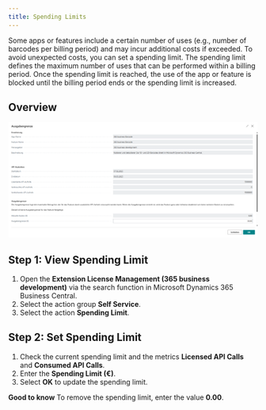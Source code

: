 ```yaml
---
title: Spending Limits
---
```

Some apps or features include a certain number of uses (e.g., number of barcodes per billing period) and may incur additional costs if exceeded. To avoid unexpected costs, you can set a spending limit. The spending limit defines the maximum number of uses that can be performed within a billing period. Once the spending limit is reached, the use of the app or feature is blocked until the billing period ends or the spending limit is increased.

## Overview

![Spending Limit](/assets/images/licensing/8fc5d3d4-b367-41bb-a33a-3339262b9fc4.png)

## Step 1: View Spending Limit

1. Open the **Extension License Management (365 business development)** via the search function in Microsoft Dynamics 365 Business Central.
2. Select the action group **Self Service**.
3. Select the action **Spending Limit**.

## Step 2: Set Spending Limit

1. Check the current spending limit and the metrics **Licensed API Calls** and **Consumed API Calls**.
2. Enter the **Spending Limit (€)**.
3. Select **OK** to update the spending limit.

<div class="alert alert-notice">
    <i class="fa-light fa-hand-point-up fa-lg"></i>
    <strong>Good to know</strong> To remove the spending limit, enter the value <strong>0.00</strong>.
</div>